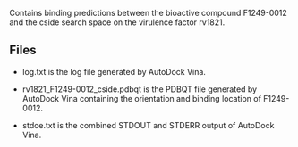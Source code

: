 Contains binding predictions between the bioactive compound F1249-0012 and the cside search space on the virulence factor rv1821.

## Files

- log.txt is the log file generated by AutoDock Vina.

- rv1821_F1249-0012_cside.pdbqt is the PDBQT file generated by AutoDock Vina containing the orientation and binding location of F1249-0012.

- stdoe.txt is the combined STDOUT and STDERR output of AutoDock Vina.

